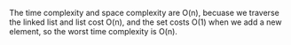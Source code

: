 The time complexity and space complexity are O(n), becuase we traverse the linked list and list cost O(n), and the set costs O(1) when we add a new element, so the worst time complexity is O(n).